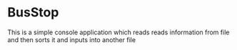 # BusStop
This is a simple console application which reads reads information from file and then sorts it and inputs into another file
